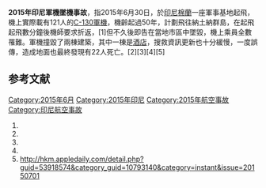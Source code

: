 **2015年印尼軍機墜機事故**，指2015年6月30日，於[印尼](https://zh.wikipedia.org/wiki/印尼 "wikilink")[棉蘭](../Page/棉蘭.md "wikilink")一座軍事基地起飛，機上實際載有121人的[C-130軍機](https://zh.wikipedia.org/wiki/C-130 "wikilink")，機齡起過50年，計劃飛往納土納群島，在起飛起飛數分鐘後機師要求折返，\[1\]但不久後即告在當地市區中墜毀，機上乘員全數罹難。軍機撞毀了兩棟建築，其中一棟是[酒店](../Page/酒店.md "wikilink")，搜救資訊更新也十分緩慢，一度誤傳，造成地面也最終發現有22人死亡。\[2\]\[3\]\[4\]\[5\]

## 参考文献

[Category:2015年6月](https://zh.wikipedia.org/wiki/Category:2015年6月 "wikilink") [Category:2015年印尼](https://zh.wikipedia.org/wiki/Category:2015年印尼 "wikilink") [Category:2015年航空事故](https://zh.wikipedia.org/wiki/Category:2015年航空事故 "wikilink") [Category:印尼航空事故](https://zh.wikipedia.org/wiki/Category:印尼航空事故 "wikilink")

1.
2.
3.
4.
5.  <http://hkm.appledaily.com/detail.php?guid=53918574&category_guid=10793140&category=instant&issue=20150701>